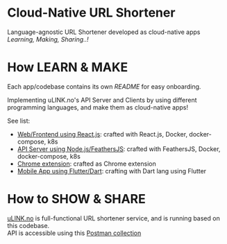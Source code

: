 Cloud-Native URL Shortener  
==========================  

Language-agnostic URL Shortener developed as cloud-native apps  
_Learning, Making, Sharing..!_  

# How LEARN & MAKE  
Each app/codebase contains its own _README_ for easy onboarding.   

Implementing uLINK.no's API Server and Clients by using different programming languages, and make them as cloud-native apps! 

See list:  
- [Web/Frontend using React.js](ulink-web-reactjs): crafted with React.js, Docker, docker-compose, k8s  
- [API Server using Node.js/FeathersJS](ulink-api-js): crafted with FeathersJS, Docker, docker-compose, k8s  
- [Chrome extension](chrome-extension): crafted as Chrome extension  
- [Mobile App using Flutter/Dart](ulink_mobile): crafting with Dart lang using Flutter    


# How to SHOW & SHARE     
[uLINK.no](https://www.ulink.no) is full-functional URL shortener service, and is running based on this codebase.   
API is accessible using this [Postman collection](https://documenter.getpostman.com/view/2611563/RzfZPt3c)  
